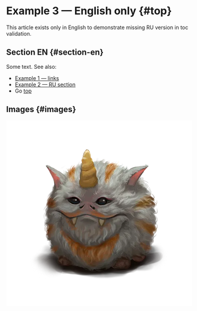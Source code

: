 # Example 3 — English only {#top}

This article exists only in English to demonstrate missing RU version in toc validation.

## Section EN {#section-en}

Some text. See also:
- [Example 1 — links](../../articles/example_1/example_1_en.md#links)
- [Example 2 — RU section](../../articles/example_2/example_2_ru.md#section-ru)
- Go [top](#top)

## Images {#images}

![Sample](images/sample.2x.png)
